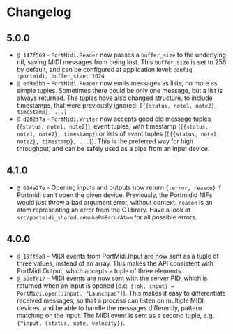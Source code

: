 # Changelog

## 5.0.0
* `@ 147f569` - `PortMidi.Reader` now passes a `buffer_size` to the underlying nif, saving MIDI messages from being lost. This `buffer_size` is set to 256 by default, and can be configured at application level: `config :portmidi, buffer_size: 1024`
* `@ ed9e3bb` - `PortMidi.Reader` now emits messages as lists, no more as simple tuples. Sometimes there could be only one message, but a list is always returned. The tuples have also changed structure, to include timestamps, that were previously ignored: `[{{status, note1, note2}, timestamp}, ...]`
* `@ d202f7a` - `PortMidi.Writer` now accepts good old message tuples (`{status, note1, note2}`), event tuples, with timestamp (`{{status, note1, note2}, timestamp}`) or lists of event tuples (`[{{status, note1, note2}, timestamp}, ...]`). This is the preferred way for high throughput, and can be safely used as a pipe from an input device.

## 4.1.0
* `@ 614a27e` - Opening inputs and outputs now return `{:error, reason}` if Portmidi can't open the given device. Previously, the Portmidid NIFs would just throw a bad argument error, without context. `reason` is an atom representing an error from the C library. Have a look at `src/portmidi_shared.c#makePmErrorAtom` for all possible errors.

## 4.0.0
* `@ 19ff9a8` - MIDI events from PortMidi.Input are now sent as a tuple of three values, instead of an array. This makes the API consistent with PortMidi.Output, which accepts a tuple of three elements.
* `@ 59efd17` - MIDI events are now sent with the server PID, which is returned when an input is opened (e.g. `{:ok, input} = PortMidi.open(:input, "Launchpad")`). This makes it easy to differentiate received messages, so that a process can listen on multiple MIDI devices, and be able to handle the messages differently, pattern matching on the input. The MIDI event is sent as a second tuple, e.g. `{^input, {status, note, velocity}}`.
